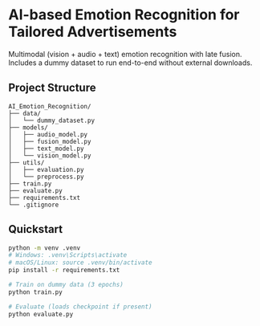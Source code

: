 # AI-based Emotion Recognition for Tailored Advertisements

Multimodal (vision + audio + text) emotion recognition with late fusion. Includes a dummy dataset to run end-to-end without external downloads.

## Project Structure
```
AI_Emotion_Recognition/
├── data/
│   └── dummy_dataset.py
├── models/
│   ├── audio_model.py
│   ├── fusion_model.py
│   ├── text_model.py
│   └── vision_model.py
├── utils/
│   ├── evaluation.py
│   └── preprocess.py
├── train.py
├── evaluate.py
├── requirements.txt
└── .gitignore
```

## Quickstart
```bash
python -m venv .venv
# Windows: .venv\Scripts\activate
# macOS/Linux: source .venv/bin/activate
pip install -r requirements.txt

# Train on dummy data (3 epochs)
python train.py

# Evaluate (loads checkpoint if present)
python evaluate.py
```
